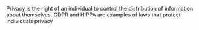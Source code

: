 Privacy is the right of an individual to control the distribution of information about themselves. GDPR and HIPPA are examples of laws that protect individuals privacy